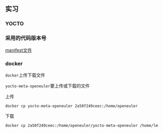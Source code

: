 

## 实习

### YOCTO

### 采用的代码版本号

[manifest文件](./manifest.xml)

### docker

`docker`上传下载文件

`yocto-meta-openeuler`要上传或下载的文件

上传

    docker cp yocto-meta-openeuler 2a50f249ceec:/home/openeuler

下载

    docker cp 2a50f249ceec:/home/openeuler/yocto-meta-openeuler /home/lm

